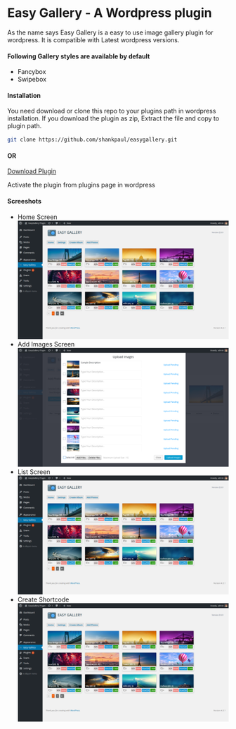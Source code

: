 # Easy Gallery - A Wordpress plugin

As the name says Easy Gallery is a easy to use image gallery plugin for wordpress. It is compatible with Latest wordpress versions.
#### Following Gallery styles are available by default
  - Fancybox
  - Swipebox
  
#### Installation

You need download or clone this repo to your plugins path in wordpress installation. If you download the plugin as zip, Extract the file and copy to plugin path.

```sh
git clone https://github.com/shankpaul/easygallery.git
```
#### OR
[Download Plugin](https://github.com/shankpaul/easygallery/archive/master.zip)

Activate the plugin from plugins page in wordpress

#### Screeshots

 - Home Screen
    ![Home Screen](https://github.com/shankpaul/easygallery/blob/master/screenshots/img1.png "Plugin home screen")
 - Add Images Screen
    ![Add Image Screen](https://github.com/shankpaul/easygallery/blob/master/screenshots/img2.png "Add Image screen")
 - List Screen
    ![List Screen](https://github.com/shankpaul/easygallery/blob/master/screenshots/img1.png "List Image screen")
 - Create Shortcode
    ![Create Shortcode Screen](https://github.com/shankpaul/easygallery/blob/master/screenshots/img1.png "Create Shortcode screen")

